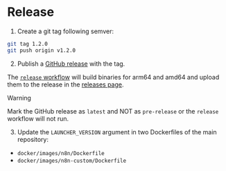 # Release

1. Create a git tag following semver:

```sh
git tag 1.2.0
git push origin v1.2.0
```

2. Publish a [GitHub release](https://github.com/n8n-io/task-runner-launcher/releases/new) with the tag. 

The [`release` workflow](../.github/workflows/release.yml) will build binaries for arm64 and amd64 and upload them to the release in the [releases page](https://github.com/n8n-io/task-runner-launcher/releases).

> [!WARNING]
> Mark the GitHub release as `latest` and NOT as `pre-release` or the `release` workflow will not run.

3. Update the `LAUNCHER_VERSION` argument in two Dockerfiles of the main repository:

- `docker/images/n8n/Dockerfile`
- `docker/images/n8n-custom/Dockerfile`
